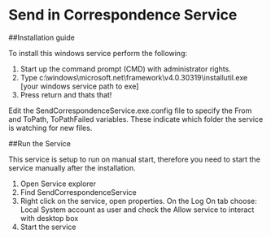 # Send in Correspondence Service

##Installation guide

To install this windows service perform the following:

1. Start up the command prompt (CMD) with administrator rights.
2. Type c:\windows\microsoft.net\framework\v4.0.30319\installutil.exe [your windows service path to exe]
3. Press return and thats that!

Edit the SendCorrespondenceService.exe.config file to specify the From and ToPath, ToPathFailed variables. These indicate which folder the service is watching for new files.

##Run the Service

This service is setup to run on manual start, therefore you need to start the service manually after the installation.

1. Open Service explorer
2. Find SendCorrespondenceService
3. Right click on the service, open properties. On the Log On tab choose: Local System account as user and check the Allow service to interact with desktop box
4. Start the service

